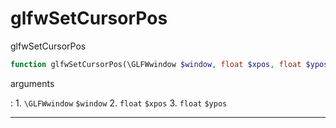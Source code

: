 # glfwSetCursorPos
glfwSetCursorPos

```php
function glfwSetCursorPos(\GLFWwindow $window, float $xpos, float $ypos) : void
```

arguments

:    1. `\GLFWwindow` `$window` 
    2. `float` `$xpos` 
    3. `float` `$ypos` 

---
     